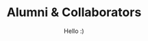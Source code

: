 ---
title: Alumni & Collaborators
description:
subtitle: Hello :)
featured_image: '/images/plants.jpg'
---
